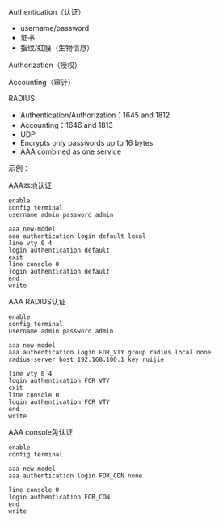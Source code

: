 Authentication（认证）

- username/password
- 证书
- 指纹/虹膜（生物信息）



Authorization（授权）



Accounting（审计）







RADIUS

- Authentication/Authorization：1645 and 1812
- Accounting：1646 and 1813
- UDP
- Encrypts only passwords up to 16 bytes
- AAA combined as one service





示例：

AAA本地认证

```
enable
config terminal
username admin password admin

aaa new-model
aaa authentication login default local
line vty 0 4
login authentication default
exit
line console 0
login authentication default
end
write
```

AAA RADIUS认证

```
enable
config terminal
username admin password admin

aaa new-model
aaa authentication login FOR_VTY group radius local none
radius-server host 192.168.100.1 key ruijie

line vty 0 4
login authentication FOR_VTY
exit
line console 0
login authentication FOR_VTY
end
write
```

AAA console免认证

```
enable
config terminal

aaa new-model
aaa authentication login FOR_CON none

line console 0
login authentication FOR_CON
end
write
```
